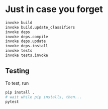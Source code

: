 # Just in case you forget

```sh
invoke build
invoke build.update_classifiers
invoke deps
invoke deps.compile
invoke deps.update
invoke deps.install
invoke tests
invoke tests.invoke
```


## Testing

To test, run

```sh
pip install .
# wait while pip installs, then...
pytest
```
